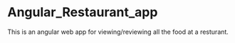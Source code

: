 # Angular_Restaurant_app
This is an angular web app for viewing/reviewing all the food at a resturant.
